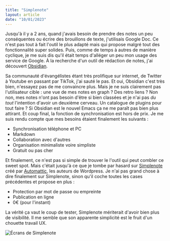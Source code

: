 ```yaml
---
title: "Simplenote"
layout: article
date: "10/01/2023"
---
```


Jusqu'à il y a 2 ans, quand j'avais besoin de prendre des notes un peu conséquentes ou écrire des brouillons de texte, j'utilisais Google Doc. Ce n'est pas tout à fait l'outil le plus adapté mais qui propose malgré tout des fonctionnalité super solides. Puis, comme de temps à autres de manière cyclique, je me suis dis qu'il était temps d'alléger un peu mon usage des service de Google. À la recherche d'un outil de rédaction de notes, j'ai découvert [Obsidian](https://obsidian.md).

Sa communauté d'évangélistes étant très prolifique sur internet, de Twitter à Youtube en passant par TikTok, j'ai sauté le pas. Et oui, Obsidian c'est très bien, n'essayez pas de me convaincre plus. Mais je ne suis clairement pas l'utilisateur cible : une vue de mes notes en graph ? Des retro liens ? Non non, mes notes n'ont pas besoin d'être si bien classées et je n'ai pas *du tout* l'intention d'avoir un deuxième cerveau. Un catalogue de plugins pour tout faire ? Si Obsidian est le nouvel Emacs ça ne me paraît pas bien plus attirant. Et coup final, la fonction de synchronisation est hors de prix. Je me suis rendu compte que mes besoins étaient finalement les suivants :

- Synchronisation téléphone et PC
- Markdown
- Collaboration avec d'autres
- Organisation minimaliste voire simpliste
- Gratuit ou pas cher

Et finalement, ce n'est pas si simple de trouver le l'outil qui peut combler ce sweet spot. Mais c'était jusqu'à ce que je tombe par hasard sur [Simplenote](https://simplenote.com) créé par [Automattic](https://automattic.com/), les auteurs de Wordpress. Je n'ai pas grand chose à dire finalement sur Simplenote, sinon qu'il coche toutes les cases précédentes et propose en plus :

- Protection par mot de passe ou empreinte
- Publication en ligne
- 0€ (pour l'instant)

La vérité ça vaut le coup de tester, Simplenote mériterait d'avoir bien plus de visibilité. Il me semble que son apparente simplicité est le fruit d'un chouette travail UX.

![Écrans de Simplenote](https://simplenoteblog.files.wordpress.com/2020/07/img_simplenote_hero.png)
